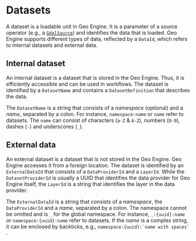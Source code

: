# Datasets

A dataset is a loadable unit in Geo Engine.
It is a parameter of a source operator (e.g., a [`GdalSource`](../operators/gdalsource.md)) and identifies the data that is loaded.
Geo Engine supports different types of data, reflected by a `DataId`, which refers to internal datasets and external data.

## Internal dataset

An internal dataset is a dataset that is stored in the Geo Engine.
Thus, it is efficiently accessible and can be used in workflows.
The dataset is identified by a `DatasetName` and contains a `DatasetDefinition` that describes the data.

The `DatasetName` is a string that consists of a _namespace_ (optional) and a _name_, separated by a colon.
For instance, `namespace:name` or `name` refer to datasets.
The `name` can consist of characters (`a-Z` & `A-Z`), numbers (`0-9`), dashes (`-`) and underscores (`_`).

## External data

An external dataset is a dataset that is not stored in the Geo Engine.
Geo Engine accesses it from a foreign location.
The dataset is identified by an `ExternalDataId` that consists of a `DataProviderId` and a `LayerId`.
While the `DatasetProviderId` is usually a UUID that identifies the data provider for Geo Engine itself, the `LayerId` is a string that identifies the layer in the data provider.

The `ExternalDataId` is a string that consists of a _namespace_, the `DataProviderId` and a _name_, separated by a colon.
The namespace cannot be omitted and is `_` for the global namespace.
For instance, `_:{uuid}:name` or `namespace:{uuid}:name` refer to datasets.
If the _name_ is a complex string, it can be enclosed by backticks, e.g., `` namespace:{uuid}:`name with spaces`  ``.
